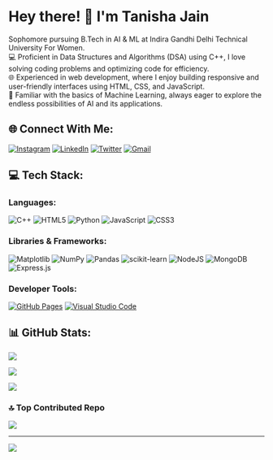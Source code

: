 # Hey there! 👋 I'm Tanisha Jain

Sophomore pursuing B.Tech in AI & ML at Indira Gandhi Delhi Technical University For Women.<br>
💻 Proficient in Data Structures and Algorithms (DSA) using C++, I love solving coding problems and optimizing code for efficiency.<br>
🌐 Experienced in web development, where I enjoy building responsive and user-friendly interfaces using HTML, CSS, and JavaScript.<br>
🤖 Familiar with the basics of Machine Learning, always eager to explore the endless possibilities of AI and its applications.

## 🌐 Connect With Me:
[![Instagram](https://img.shields.io/badge/Instagram-%23E4405F.svg?logo=Instagram&logoColor=white)](https://instagram.com/tanishajain_18) [![LinkedIn](https://img.shields.io/badge/LinkedIn-%230077B5.svg?logo=linkedin&logoColor=white)](https://linkedin.com/in/tanisha-jain12) [![Twitter](https://img.shields.io/badge/X-black.svg?logo=X&logoColor=white)](https://x.com/tanishajn12) [![Gmail](https://img.shields.io/badge/Gmail-%23EA4335.svg?logo=gmail&logoColor=white)](mailto:tanishajn12@gmail.com) 


## 💻 Tech Stack:
### Languages:
![C++](https://img.shields.io/badge/c++-%2300599C.svg?style=for-the-badge&logo=c%2B%2B&logoColor=white) ![HTML5](https://img.shields.io/badge/html5-%23E34F26.svg?style=for-the-badge&logo=html5&logoColor=white) ![Python](https://img.shields.io/badge/python-3670A0?style=for-the-badge&logo=python&logoColor=ffdd54) ![JavaScript](https://img.shields.io/badge/javascript-%23323330.svg?style=for-the-badge&logo=javascript&logoColor=%23F7DF1E) ![CSS3](https://img.shields.io/badge/css3-%231572B6.svg?style=for-the-badge&logo=css3&logoColor=white) 

### Libraries & Frameworks:
![Matplotlib](https://img.shields.io/badge/Matplotlib-%23ffffff.svg?style=for-the-badge&logo=Matplotlib&logoColor=black) ![NumPy](https://img.shields.io/badge/numpy-%23013243.svg?style=for-the-badge&logo=numpy&logoColor=white) ![Pandas](https://img.shields.io/badge/pandas-%23150458.svg?style=for-the-badge&logo=pandas&logoColor=white) ![scikit-learn](https://img.shields.io/badge/scikit--learn-%23F7931E.svg?style=for-the-badge&logo=scikit-learn&logoColor=white)
![NodeJS](https://img.shields.io/badge/node.js-6DA55F?style=for-the-badge&logo=node.js&logoColor=white) ![MongoDB](https://img.shields.io/badge/MongoDB-%234ea94b.svg?style=for-the-badge&logo=mongodb&logoColor=white) ![Express.js](https://img.shields.io/badge/express.js-%23404d59.svg?style=for-the-badge&logo=express&logoColor=%2361DAFB)

### Developer Tools:
[![GitHub Pages](https://img.shields.io/badge/GitHub_Pages-green?logo=github)](https://pages.github.com/) [![Visual Studio Code](https://img.shields.io/badge/VS_Code-blue?logo=visual-studio-code)](https://code.visualstudio.com/)


## 📊 GitHub Stats:
![](https://github-readme-stats.vercel.app/api?username=tanishajn12&theme=dark&hide_border=false&include_all_commits=false&count_private=false)<br/>


![](https://github-readme-streak-stats.herokuapp.com/?user=tanishajn12&theme=dark&hide_border=false)<br/>


![](https://github-readme-stats.vercel.app/api/top-langs/?username=tanishajn12&theme=dark&hide_border=false&include_all_commits=false&count_private=false&layout=compact)

### 🔝 Top Contributed Repo
![](https://github-contributor-stats.vercel.app/api?username=tanishajn12&limit=5&theme=dark&combine_all_yearly_contributions=true)

---
[![](https://visitcount.itsvg.in/api?id=tanishajn12&icon=0&color=0)](https://visitcount.itsvg.in)

